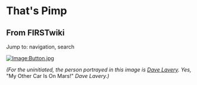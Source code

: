 # That's Pimp

## From FIRSTwiki

Jump to: navigation, search

[![Image:Button.jpg](/media/c/ca/Button.jpg)](Image:Button.jpg "Image:Button.jpg")

_(For the uninitiated, the person portrayed in this image is [Dave Lavery](Dave_Lavery "Dave Lavery"). Yes,_ "My Other Car Is On Mars!" _Dave Lavery.)_
